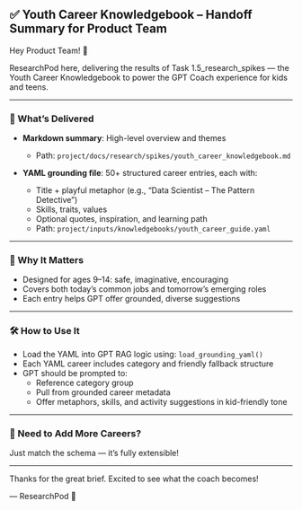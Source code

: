 ## ✅ Youth Career Knowledgebook – Handoff Summary for Product Team

Hey Product Team! 👋

ResearchPod here, delivering the results of Task 1.5_research_spikes — the Youth Career Knowledgebook to power the GPT Coach experience for kids and teens.

---

### 🎯 What’s Delivered

- **Markdown summary**: High-level overview and themes
  - Path: `project/docs/research/spikes/youth_career_knowledgebook.md`

- **YAML grounding file**: 50+ structured career entries, each with:
  - Title + playful metaphor (e.g., “Data Scientist – The Pattern Detective”)
  - Skills, traits, values
  - Optional quotes, inspiration, and learning path
  - Path: `project/inputs/knowledgebooks/youth_career_guide.yaml`

---

### 🧠 Why It Matters
- Designed for ages 9–14: safe, imaginative, encouraging
- Covers both today’s common jobs and tomorrow’s emerging roles
- Each entry helps GPT offer grounded, diverse suggestions

---

### 🛠 How to Use It
- Load the YAML into GPT RAG logic using: `load_grounding_yaml()`
- Each YAML career includes category and friendly fallback structure
- GPT should be prompted to:
  - Reference category group
  - Pull from grounded career metadata
  - Offer metaphors, skills, and activity suggestions in kid-friendly tone

---

### 💬 Need to Add More Careers?
Just match the schema — it’s fully extensible!

---

Thanks for the great brief. Excited to see what the coach becomes!

— ResearchPod 🤖